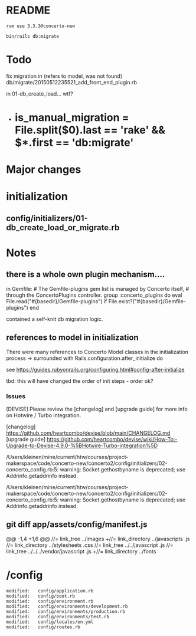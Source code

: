 # README

    rvm use 3.3.3@concerto-new

    bin/rails db:migrate

# Todo

fix migration in (refers to model, was not found)
db/migrate/20150512235521_add_front_end_plugin.rb

in 01-db_create_load... wtf?
- # is_manual_migration = File.split($0).last == 'rake' && $*.first == 'db:migrate'



# Major changes

# initialization

## config/initializers/01-db_create_load_or_migrate.rb


# Notes

## there is a whole own plugin mechanism....
in Gemfile:
    # The Gemfile-plugins gem list is managed by Concerto itself,
    # through the ConcertoPlugins controller.
    group :concerto_plugins do
      eval File.read("#{basedir}/Gemfile-plugins") if     File.exist?("#{basedir}/Gemfile-plugins")
    end

contained a self-knit db migration logic.
## references to model in initialization
There were many references to Concerto Model classes in the initialization process
-> surrounded with
Rails.configuration.after_initialize do

see https://guides.rubyonrails.org/configuring.html#config-after-initialize

tbd: this will have changed the order of init steps - order ok?


### Issues
[DEVISE] Please review the [changelog] and [upgrade guide] for more info on Hotwire / Turbo integration.

  [changelog] https://github.com/heartcombo/devise/blob/main/CHANGELOG.md
  [upgrade guide] https://github.com/heartcombo/devise/wiki/How-To:-Upgrade-to-Devise-4.9.0-%5BHotwire-Turbo-integration%5D


  /Users/kleinen/mine/current/htw/courses/project-makerspace/code/concerto-new/concerto2/config/initializers/02-concerto_config.rb:5: warning: Socket.gethostbyname is deprecated; use Addrinfo.getaddrinfo instead.

/Users/kleinen/mine/current/htw/courses/project-makerspace/code/concerto-new/concerto2/config/initializers/02-concerto_config.rb:5: warning: Socket.gethostbyname is deprecated; use Addrinfo.getaddrinfo instead.
  
## git diff app/assets/config/manifest.js

@@ -1,4 +1,6 @@
 //= link_tree ../images
+//= link_directory ../javascripts .js
 //= link_directory ../stylesheets .css
 //= link_tree ../../javascript .js
 //= link_tree ../../../vendor/javascript .js
+//= link_directory ../fonts


# /config

	modified:   config/application.rb
	modified:   config/boot.rb
	modified:   config/environment.rb
	modified:   config/environments/development.rb
	modified:   config/environments/production.rb
	modified:   config/environments/test.rb
	modified:   config/locales/en.yml
	modified:   config/routes.rb
